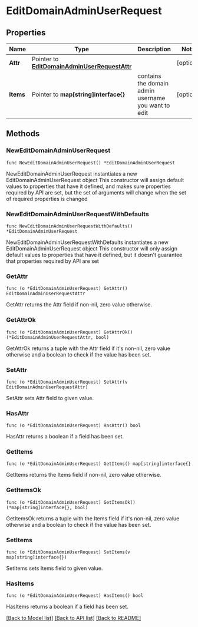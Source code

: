 # EditDomainAdminUserRequest

## Properties

Name | Type | Description | Notes
------------ | ------------- | ------------- | -------------
**Attr** | Pointer to [**EditDomainAdminUserRequestAttr**](EditDomainAdminUserRequestAttr.md) |  | [optional] 
**Items** | Pointer to **map[string]interface{}** | contains the domain admin username you want to edit | [optional] 

## Methods

### NewEditDomainAdminUserRequest

`func NewEditDomainAdminUserRequest() *EditDomainAdminUserRequest`

NewEditDomainAdminUserRequest instantiates a new EditDomainAdminUserRequest object
This constructor will assign default values to properties that have it defined,
and makes sure properties required by API are set, but the set of arguments
will change when the set of required properties is changed

### NewEditDomainAdminUserRequestWithDefaults

`func NewEditDomainAdminUserRequestWithDefaults() *EditDomainAdminUserRequest`

NewEditDomainAdminUserRequestWithDefaults instantiates a new EditDomainAdminUserRequest object
This constructor will only assign default values to properties that have it defined,
but it doesn't guarantee that properties required by API are set

### GetAttr

`func (o *EditDomainAdminUserRequest) GetAttr() EditDomainAdminUserRequestAttr`

GetAttr returns the Attr field if non-nil, zero value otherwise.

### GetAttrOk

`func (o *EditDomainAdminUserRequest) GetAttrOk() (*EditDomainAdminUserRequestAttr, bool)`

GetAttrOk returns a tuple with the Attr field if it's non-nil, zero value otherwise
and a boolean to check if the value has been set.

### SetAttr

`func (o *EditDomainAdminUserRequest) SetAttr(v EditDomainAdminUserRequestAttr)`

SetAttr sets Attr field to given value.

### HasAttr

`func (o *EditDomainAdminUserRequest) HasAttr() bool`

HasAttr returns a boolean if a field has been set.

### GetItems

`func (o *EditDomainAdminUserRequest) GetItems() map[string]interface{}`

GetItems returns the Items field if non-nil, zero value otherwise.

### GetItemsOk

`func (o *EditDomainAdminUserRequest) GetItemsOk() (*map[string]interface{}, bool)`

GetItemsOk returns a tuple with the Items field if it's non-nil, zero value otherwise
and a boolean to check if the value has been set.

### SetItems

`func (o *EditDomainAdminUserRequest) SetItems(v map[string]interface{})`

SetItems sets Items field to given value.

### HasItems

`func (o *EditDomainAdminUserRequest) HasItems() bool`

HasItems returns a boolean if a field has been set.


[[Back to Model list]](../README.md#documentation-for-models) [[Back to API list]](../README.md#documentation-for-api-endpoints) [[Back to README]](../README.md)


